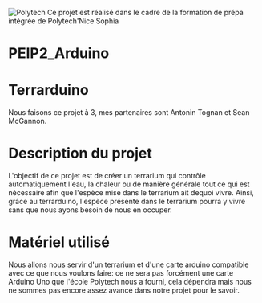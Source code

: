 ![Polytech](http://www.polytechnice.fr/jahia/jsp/jahia/templates/inc/img/polytech_nice-sophia.png)
Ce projet est réalisé dans le cadre de la formation de prépa intégrée de Polytech'Nice Sophia

# PEIP2_Arduino

# Terrarduino

Nous faisons ce projet à 3, mes partenaires sont Antonin Tognan et Sean McGannon.

# Description du projet

L'objectif de ce projet est de créer un terrarium qui contrôle automatiquement l'eau, la chaleur ou de manière générale tout ce qui est 
nécessaire afin que l'espèce mise dans le terrarium ait dequoi vivre.
Ainsi, grâce au terrarduino, l'espèce présente dans le terrarium pourra y vivre sans que nous ayons besoin de nous en occuper.

# Matériel utilisé

Nous allons nous servir d'un terrarium et d'une carte arduino compatible avec ce que nous voulons faire: ce ne sera pas forcément une carte 
Arduino Uno que l'école Polytech nous a fourni, cela dépendra mais nous ne sommes pas encore assez avancé dans notre projet pour le savoir.

